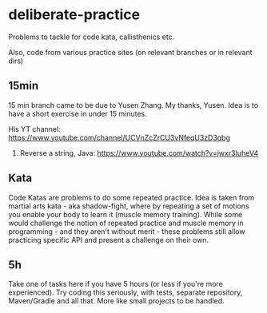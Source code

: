 deliberate-practice
===================

Problems to tackle for code kata, callisthenics etc.

Also, code from various practice sites (on relevant branches or in relevant dirs)

## 15min

15 min branch came to be due to Yusen Zhang. My thanks, Yusen.
Idea is to have a short exercise in under 15 minutes. 

His YT channel: https://www.youtube.com/channel/UCVnZcZrCU3vNfeqU3zD3qbg

1. Reverse a string, Java: https://www.youtube.com/watch?v=jwxr3IuheV4

## Kata

Code Katas are problems to do some repeated practice. Idea is taken from martial arts kata - aka shadow-fight, where by repeating a set of motions you enable your body to learn it (muscle memory training).
While some would challenge the notion of repeated practice and muscle memory in programming - and they aren't without merit - these problems still allow practicing specific API and present a challenge on their own.

## 5h

Take one of tasks here if you have 5 hours (or less if you're more experienced). Try coding this seriously, with tests, separate repository, Maven/Gradle and all that. More like small projects to be handled.
